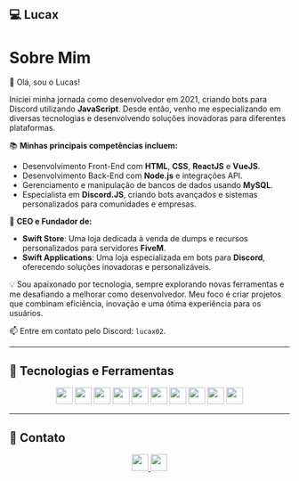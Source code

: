 ## 💻 Lucax  

# Sobre Mim  

👋 Olá, sou o Lucas!  

Iniciei minha jornada como desenvolvedor em 2021, criando bots para Discord utilizando **JavaScript**. Desde então, venho me especializando em diversas tecnologias e desenvolvendo soluções inovadoras para diferentes plataformas.  

📚 **Minhas principais competências incluem:**  
- Desenvolvimento Front-End com **HTML**, **CSS**, **ReactJS** e **VueJS**.  
- Desenvolvimento Back-End com **Node.js** e integrações API.  
- Gerenciamento e manipulação de bancos de dados usando **MySQL**.  
- Especialista em **Discord.JS**, criando bots avançados e sistemas personalizados para comunidades e empresas.  

💼 **CEO e Fundador de:**  
- **Swift Store**: Uma loja dedicada à venda de dumps e recursos personalizados para servidores **FiveM**.  
- **Swift Applications**: Uma loja especializada em bots para **Discord**, oferecendo soluções inovadoras e personalizáveis.  

💡 Sou apaixonado por tecnologia, sempre explorando novas ferramentas e me desafiando a melhorar como desenvolvedor. Meu foco é criar projetos que combinam eficiência, inovação e uma ótima experiência para os usuários.  

📫 Entre em contato pelo Discord: `lucax02`.  

---

## 🧪 Tecnologias e Ferramentas  

<p align="center">
  <img src="https://img.shields.io/badge/JavaScript-%23F7DF1E.svg?style=for-the-badge&logo=javascript&logoColor=black" height="30"/>
  <img src="https://img.shields.io/badge/TypeScript-%23007ACC.svg?style=for-the-badge&logo=typescript&logoColor=white" height="30"/>
  <img src="https://img.shields.io/badge/HTML-%23E34F26.svg?style=for-the-badge&logo=html5&logoColor=white" height="30"/>
  <img src="https://img.shields.io/badge/CSS-%231572B6.svg?style=for-the-badge&logo=css3&logoColor=white" height="30"/>
  <img src="https://img.shields.io/badge/Node.js-%2343853D.svg?style=for-the-badge&logo=node.js&logoColor=white" height="30"/>
  <img src="https://img.shields.io/badge/MySQL-%2300f.svg?style=for-the-badge&logo=mysql&logoColor=white" height="30"/>
  <img src="https://img.shields.io/badge/ReactJS-%2361DAFB.svg?style=for-the-badge&logo=react&logoColor=black" height="30"/>
  <img src="https://img.shields.io/badge/Vue.js-%234FC08D.svg?style=for-the-badge&logo=vue.js&logoColor=white" height="30"/>
  <img src="https://img.shields.io/badge/Git-%23F05033.svg?style=for-the-badge&logo=git&logoColor=white" height="30"/>
  <img src="https://img.shields.io/badge/GitHub-%23181717.svg?style=for-the-badge&logo=github&logoColor=white" height="30"/>
</p>  

---

## 📡 Contato  

<p align="center">
  <a href="mailto:facillucas123@gmail.com">
    <img src="https://img.shields.io/badge/Email-D14836?style=for-the-badge&logo=gmail&logoColor=white" height="30"/>
  </a>
  <a href="https://discord.com" target="_blank">
    <img src="https://img.shields.io/badge/Discord-7289DA?style=for-the-badge&logo=discord&logoColor=white" height="30"/>
  </a>
</p>  

